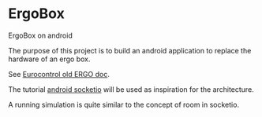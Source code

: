 # ErgoBox
ErgoBox on android

The purpose of this project is to build an android application to replace the hardware of an ergo box.

See  [Eurocontrol old ERGO doc](https://www.eurocontrol.int/ergo-version-2-instantaneous-self-assessment-workload-real-time-environment).

The tutorial [android socketio](https://dev.to/medaymentn/creating-a-realtime-chat-app-with-android--nodejs-and-socketio-4o55)
will be used as inspiration for the architecture.

A running simulation is quite similar to the concept of room in socketio.

